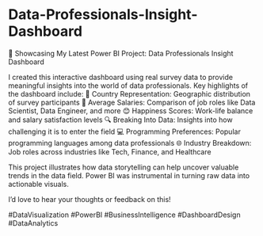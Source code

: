 # Data-Professionals-Insight-Dashboard
🚀 Showcasing My Latest Power BI Project: Data Professionals Insight Dashboard

I created this interactive dashboard using real survey data to provide meaningful insights into the world of data professionals. Key highlights of the dashboard include:
📍 Country Representation: Geographic distribution of survey participants
💼 Average Salaries: Comparison of job roles like Data Scientist, Data Engineer, and more
😊 Happiness Scores: Work-life balance and salary satisfaction levels
🔍 Breaking Into Data: Insights into how challenging it is to enter the field
💻 Programming Preferences: Popular programming languages among data professionals
🌐 Industry Breakdown: Job roles across industries like Tech, Finance, and Healthcare

This project illustrates how data storytelling can help uncover valuable trends in the data field. Power BI was instrumental in turning raw data into actionable visuals.

I’d love to hear your thoughts or feedback on this!

#DataVisualization #PowerBI #BusinessIntelligence #DashboardDesign #DataAnalytics
